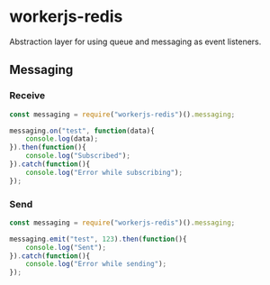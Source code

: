 # workerjs-redis

Abstraction layer for using queue and messaging as event listeners. 

## Messaging

### Receive

``` javascript
const messaging = require("workerjs-redis")().messaging;

messaging.on("test", function(data){
	console.log(data);
}).then(function(){
	console.log("Subscribed");
}).catch(function(){
	console.log("Error while subscribing");
});

```

### Send

``` javascript
const messaging = require("workerjs-redis")().messaging;

messaging.emit("test", 123).then(function(){
	console.log("Sent");
}).catch(function(){
	console.log("Error while sending");
});

```

